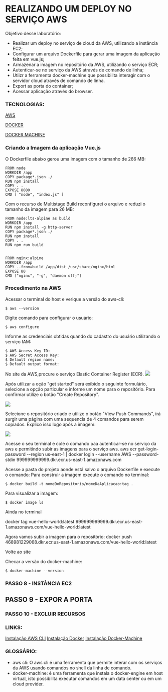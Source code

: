 # REALIZANDO UM DEPLOY NO SERVIÇO AWS 

Objetivo desse laboratório:
- Realizar um deploy no serviço de cloud da AWS, utilizando a instância EC2;
- Configurar um arquivo Dockerfile para gerar uma imagem da aplicação feita em vue.js;
- Armazenar a imagem no repositório da AWS, utilizando o serviço ECR;
- Autenticar-se no serviço da AWS através de comando de linha;
- Utiizr a ferramenta docker-machine que possibilita interagir com o servidor cloud através de comando de linha.
- Export as porta do container;
- Acessar aplicação através do browser.



### TECNOLOGIAS:
[AWS](https://console.aws.amazon.com)

[DOCKER](https://www.docker.com/)

[DOCKER MACHINE](https://docs.docker.com/machine)




### Criando a Imagem da aplicação Vue.js

O Dockerfile abaixo gerou uma imagem com o tamanho de 266 MB:
```
FROM node
WORKDIR /app
COPY package*.json ./
RUN npm install
COPY . .
EXPOSE 8080
CMD [ "node", "index.js" ]
```


Com o recurso de Multistage Build reconfigurei o arquivo e reduzi o tamanho da imagem para 26 MB:
```
FROM node:lts-alpine as build
WORKDIR /app
RUN npm install -g http-server
COPY package*.json ./
RUN npm install
COPY . .
RUN npm run build


FROM nginx:alpine
WORKDIR /app
COPY --from=build /app/dist /usr/share/nginx/html
EXPOSE 80
CMD ["nginx", "-g", "daemon off;"]
```


### Procedimento na AWS
Acessar o terminal do host e verique a versão do aws-cli:
```
$ aws --version
```

Digite comando para configurar o usuário:
```
$ aws configure
```

Informe as credenciais obtidas quando do cadastro do usuário utilizando o serviço IAM:
```
$ AWS Access Key ID:
$ AWS Secret Access Key:
$ Default region name:
$ Default output format:

```


No site da AWS,procure o serviço Elastic Container Register (ECR).
![](https://github.com/fabiocaettano/docker-deploy-aws/blob/main/images/ecr_search.png)

Após utilizar a oção "get started" será exibido o seguinte formulário, selecione a opção particular e informe um nome para o repositório. Para confirmar utilize o botão "Create Repository".

![](https://github.com/fabiocaettano/docker-deploy-aws/blob/main/images/ecr_create.png)


Selecione o repositório criado e utilize o botão "View Push Commands", irá surgir uma página com uma sequencia de 4 comandos para serem copiados. Explico isso logo após a imagem:

![](https://github.com/fabiocaettano/docker-deploy-aws/blob/main/images/ecr_commands.png)


Acesse o seu terminal e cole o comando paa autenticar-se no serviço da aws e permitindo subir as imagens para o serviço aws.
aws ecr get-login-password --region us-east-1 | docker login --username AWS --password-stdin 999999999999.dkr.ecr.us-east-1.amazonaws.com

Acesse a pasta do projeto aonde está salvo o arquivo Dockerfile e execute o comando:
Para construir a imagem execute o comando no terminal:
```
$ docker build -t nomeDoRepositorio/nomeDaAplicacao:tag .
```

Para visualizar a imagem:
```
$ docker image ls
```

Ainda no terminal

docker tag vue-hello-world:latest 999999999999.dkr.ecr.us-east-1.amazonaws.com/vue-hello-world:latest

Agora vamos subir a imagem para o repositório:
docker push 468981229068.dkr.ecr.us-east-1.amazonaws.com/vue-hello-world:latest



Volte ao site 




Checar a versão do docker-machine:
```
$ docker-machine --version
```



### PASSO 8 - INSTÂNCIA EC2




## PASSO 9 - EXPOR A PORTA 



### PASSO 10 - EXCLUIR RECURSOS



### LINKS:
[Instalação AWS CLI](https://docs.aws.amazon.com/pt_br/cli/latest/userguide/install-cliv2.html)
[Instalação Docker](https://docs.docker.com/engine/install/)
[Instalação Docker-Machine](https://docs.docker.com/machine/install-machine/)


### GLOSSÁRIO:
- aws cli: O aws cli é uma ferramenta que permite interar com os serviços da AWS usando comandos no shell da linha de comando.
- docker-machine: é uma ferramenta que instala o docker-engine em host virtual, isto possibilita executar comandos em um data center ou em um cloud provider.
